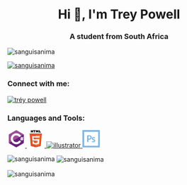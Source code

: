 <h1 align="center">Hi 👋, I'm Trey Powell</h1>
<h3 align="center">A student from South Africa</h3>

<p align="left"> <img src="https://komarev.com/ghpvc/?username=sanguisanima&label=Profile%20views&color=0e75b6&style=flat" alt="sanguisanima" /> </p>

<p align="left"> <a href="https://github.com/ryo-ma/github-profile-trophy"><img src="https://github-profile-trophy.vercel.app/?username=sanguisanima" alt="sanguisanima" /></a> </p>

<h3 align="left">Connect with me:</h3>
<p align="left">
<a href="https://linkedin.com/in/tréy powell" target="blank"><img align="center" src="https://raw.githubusercontent.com/rahuldkjain/github-profile-readme-generator/master/src/images/icons/Social/linked-in-alt.svg" alt="tréy powell" height="30" width="40" /></a>
</p>

<h3 align="left">Languages and Tools:</h3>
<p align="left"> <a href="https://www.w3schools.com/cs/" target="_blank"> <img src="https://raw.githubusercontent.com/devicons/devicon/master/icons/csharp/csharp-original.svg" alt="csharp" width="40" height="40"/> </a> <a href="https://www.w3.org/html/" target="_blank"> <img src="https://raw.githubusercontent.com/devicons/devicon/master/icons/html5/html5-original-wordmark.svg" alt="html5" width="40" height="40"/> </a> <a href="https://www.adobe.com/in/products/illustrator.html" target="_blank"> <img src="https://www.vectorlogo.zone/logos/adobe_illustrator/adobe_illustrator-icon.svg" alt="illustrator" width="40" height="40"/> </a> <a href="https://www.photoshop.com/en" target="_blank"> <img src="https://raw.githubusercontent.com/devicons/devicon/master/icons/photoshop/photoshop-line.svg" alt="photoshop" width="40" height="40"/> </a> </p>

<p><img align="left" src="https://github-readme-stats.vercel.app/api/top-langs?username=sanguisanima&show_icons=true&locale=en&layout=compact" alt="sanguisanima" /></p>

<p>&nbsp;<img align="center" src="https://github-readme-stats.vercel.app/api?username=sanguisanima&show_icons=true&locale=en" alt="sanguisanima" /></p>

<p><img align="center" src="https://github-readme-streak-stats.herokuapp.com/?user=sanguisanima&" alt="sanguisanima" /></p>
